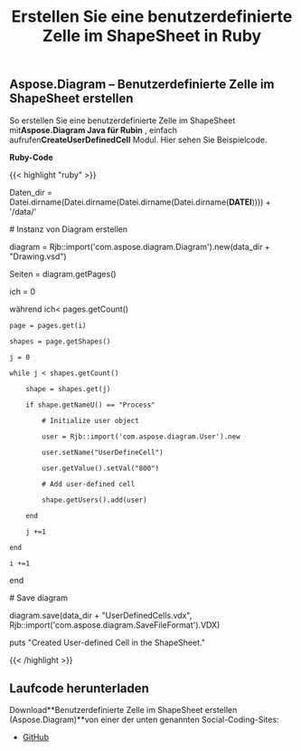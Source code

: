 ﻿---
title: Erstellen Sie eine benutzerdefinierte Zelle im ShapeSheet in Ruby
type: docs
weight: 10
url: /de/java/create-user-defined-cell-in-the-shapesheet-in-ruby/
---
## **Aspose.Diagram – Benutzerdefinierte Zelle im ShapeSheet erstellen**
 So erstellen Sie eine benutzerdefinierte Zelle im ShapeSheet mit**Aspose.Diagram Java für Rubin** , einfach aufrufen**CreateUserDefinedCell** Modul. Hier sehen Sie Beispielcode.

**Ruby-Code**

{{< highlight "ruby" >}}

 Daten_dir = Datei.dirname(Datei.dirname(Datei.dirname(Datei.dirname(__DATEI__)))) + '/data/'

\# Instanz von Diagram erstellen

diagram = Rjb::import('com.aspose.diagram.Diagram').new(data_dir + "Drawing.vsd")

Seiten = diagram.getPages()

ich = 0

 während ich< pages.getCount()

    page = pages.get(i)

    shapes = page.getShapes()

    j = 0

    while j < shapes.getCount()

        shape = shapes.get(j)

        if shape.getNameU() == "Process"

            # Initialize user object

            user = Rjb::import('com.aspose.diagram.User').new

            user.setName("UserDefineCell")

            user.getValue().setVal("800")

            # Add user-defined cell

            shape.getUsers().add(user)

        end

        j +=1

    end

    i +=1

end

\# Save diagram

diagram.save(data_dir + "UserDefinedCells.vdx", Rjb::import('com.aspose.diagram.SaveFileFormat').VDX)

puts "Created User-defined Cell in the ShapeSheet."

{{< /highlight >}}
## **Laufcode herunterladen**
 Download**Benutzerdefinierte Zelle im ShapeSheet erstellen (Aspose.Diagram)**von einer der unten genannten Social-Coding-Sites:

- [GitHub](https://github.com/asposediagram/Aspose.Diagram-for-Java/blob/master/Plugins/Aspose_Diagram_Java_for_Ruby/lib/asposediagramjava/UserDefinedCells/createuserdefinedcell.rb)

